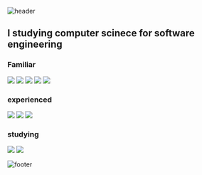 ![header](https://capsule-render.vercel.app/api?type=slice&color=e1bee7&height=300&section=header&text=sungsu&fontSize=100&fontColor=af8eb5&fontAlign=20&fontAlignY=75)

## I studying computer scinece for software engineering

### Familiar
<a href="https://ko.reactjs.org/" target="_blank"><img src="https://img.shields.io/badge/React-61DAFB?style=flat-square&logo=React&logoColor=white"/></a>
<a href="https://javascript.info/" target="_blank"><img src="https://img.shields.io/badge/JavaScript-F7DF1E?style=flat-square&logo=JavaScript&logoColor=white"/></a>
<a href="https://ko.redux.js.org/" target="_blank"><img src="https://img.shields.io/badge/Redux-764ABC?style=flat-square&logo=Redux&logoColor=white"/></a>
<a href="https://firebase.google.com/" target="_blank"><img src="https://img.shields.io/badge/Firebase-FFCA28?style=flat-square&logo=Firebase&logoColor=white"/></a>
<a href="https://styled-components.com/" target="_blank"><img src="https://img.shields.io/badge/Styled-components-DB7093?style=flat-square&logo=Styled-components&logoColor=white"/></a>
### experienced
<a href="" target="_blank"><img src="https://img.shields.io/badge/CLanguage-A8B9CC?style=flat-square&logo=C&logoColor=white"/></a>
<a href="" target="_blank"><img src="https://img.shields.io/badge/CShop-A8B9CC?style=flat-square&logo=C&logoColor=white"/></a>
<a href="https://www.typescriptlang.org/docs/" target="_blank"><img src="https://img.shields.io/badge/TypeScript-3178C6?style=flat-square&logo=TypeScript&logoColor=white"/></a>
### studying
<a target="_blank"><img src="https://img.shields.io/badge/Data Structure-945DD6?style=flat-square&logo=&logoColor=white"/></a>
<a target="_blank"><img src="https://img.shields.io/badge/Algorithm-EF2D5E?style=flat-square&logo=&logoColor=white"/></a>

<!-- <a href="" target="_blank"><img src="https://img.shields.io/badge/C-A8B9CC?style=flat-square&logo=C&logoColor=white"/></a> -->
<!-- <a href="" target="_blank"><img src="https://img.shields.io/badge/C-A8B9CC?style=flat-square&logo=C#&logoColor=white"/></a> -->

![footer](https://capsule-render.vercel.app/api?type=slice&color=e1bee7&height=300&section=footer&text=&fontSize=100&fontColor=af8eb5&fontAlign=20&fontAlignY=75)
